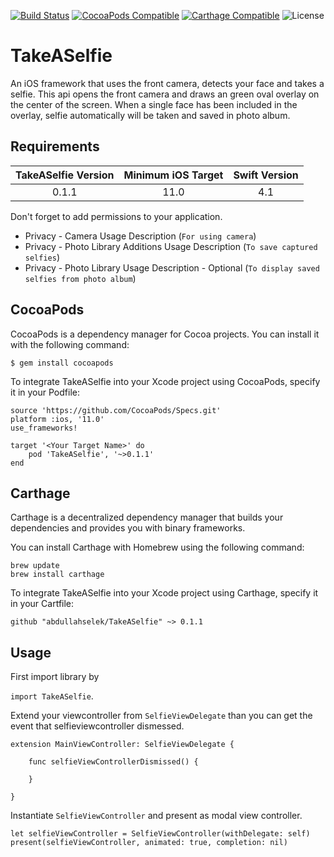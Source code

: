 [![Build Status](https://travis-ci.org/abdullahselek/TakeASelfie.svg?branch=master)](https://travis-ci.org/abdullahselek/TakeASelfie)
[![CocoaPods Compatible](https://img.shields.io/cocoapods/v/TakeASelfie.svg)](http://cocoapods.org/pods/TakeASelfie)
[![Carthage Compatible](https://img.shields.io/badge/Carthage-compatible-4BC51D.svg?style=flat)](https://github.com/Carthage/Carthage)
![License](https://img.shields.io/dub/l/vibe-d.svg)

# TakeASelfie

An iOS framework that uses the front camera, detects your face and takes a selfie. This api opens the front camera and draws an green oval overlay on the center of the screen. When a single face has been included in the overlay, selfie automatically will be taken and saved in photo album. 

## Requirements

| TakeASelfie Version | Minimum iOS Target  | Swift Version |
|:-------------------:|:-------------------:|:-------------------:|
| 0.1.1 | 11.0| 4.1 |


Don't forget to add permissions to your application.

- Privacy - Camera Usage Description (`For using camera`)
- Privacy - Photo Library Additions Usage Description (`To save captured selfies`)
- Privacy - Photo Library Usage Description - Optional (`To display saved selfies from photo album`)

## CocoaPods

CocoaPods is a dependency manager for Cocoa projects. You can install it with the following command:
```
$ gem install cocoapods
```

To integrate TakeASelfie into your Xcode project using CocoaPods, specify it in your Podfile:
```
source 'https://github.com/CocoaPods/Specs.git'
platform :ios, '11.0'
use_frameworks!

target '<Your Target Name>' do
	pod 'TakeASelfie', '~>0.1.1'
end
```

## Carthage

Carthage is a decentralized dependency manager that builds your dependencies and provides you with binary frameworks.

You can install Carthage with Homebrew using the following command:

```
brew update
brew install carthage
```

To integrate TakeASelfie into your Xcode project using Carthage, specify it in your Cartfile:

```
github "abdullahselek/TakeASelfie" ~> 0.1.1
```

## Usage

First import library by

`import TakeASelfie`.

Extend your viewcontroller from `SelfieViewDelegate` than you can get the event that selfieviewcontroller dismessed.

```
extension MainViewController: SelfieViewDelegate {

    func selfieViewControllerDismissed() {

    }

}
```

Instantiate `SelfieViewController` and present as modal view controller.

```
let selfieViewController = SelfieViewController(withDelegate: self)
present(selfieViewController, animated: true, completion: nil)
```


